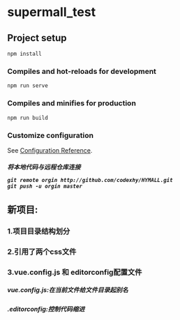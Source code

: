 # supermall_test

## Project setup
```
npm install
```

### Compiles and hot-reloads for development
```
npm run serve
```

### Compiles and minifies for production
```
npm run build
```

### Customize configuration
See [Configuration Reference](https://cli.vuejs.org/config/).


<h5>将本地代码与远程仓库连接

```
git remote orgin http://github.com/codexhy/HYMALL.git
git push -u orgin master
```


## 新项目:

### 1.项目目录结构划分

### 2.引用了两个css文件

### 3.vue.config.js 和 editorconfig配置文件
<h5>vue.config.js:在当前文件给文件目录起别名</h5>
<h5>.editorconfig:控制代码缩进</h5>








